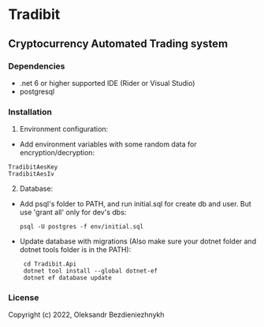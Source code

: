 # Tradibit
## Cryptocurrency Automated Trading system

### Dependencies
* .net 6 or higher supported IDE (Rider or Visual Studio)
* postgresql

### Installation
1. Environment configuration:
 - Add environment variables with some random data for encryption/decryption: 
  ```shell 
  TradibitAesKey 
  TradibitAesIv 
  ```
2. Database:
 - Add psql's folder to PATH, and run initial.sql for create db and user. But use 'grant all' only for dev's dbs:
    ```shell
    psql -U postgres -f env/initial.sql
    ```
 - Update database with migrations (Also make sure your dotnet folder and dotnet tools folder is in the PATH):
   ```shell
    cd Tradibit.Api
    dotnet tool install --global dotnet-ef
    dotnet ef database update
    ```

### License
Copyright (c) 2022, Oleksandr Bezdieniezhnykh
